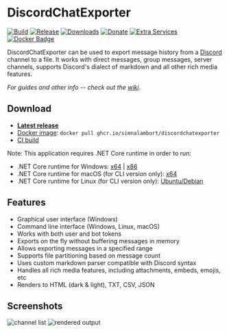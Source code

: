 # DiscordChatExporter

[![Build](https://github.com/Tyrrrz/DiscordChatExporter/workflows/CI/badge.svg?branch=master)](https://github.com/Tyrrrz/DiscordChatExporter/actions)
[![Release](https://img.shields.io/github/release/Tyrrrz/DiscordChatExporter.svg)](https://github.com/Tyrrrz/DiscordChatExporter/releases)
[![Downloads](https://img.shields.io/github/downloads/Tyrrrz/DiscordChatExporter/total.svg)](https://github.com/Tyrrrz/DiscordChatExporter/releases)
[![Donate](https://img.shields.io/badge/donate-$$$-purple.svg)](https://tyrrrz.me/donate)
[![Extra Services](https://img.shields.io/badge/extra%20services-xs:code-blue.svg)](https://xscode.com/Tyrrrz/DiscordChatExporter)
[![Docker Badge](https://badgen.net/badge/icon/github%20container%20registry?icon=docker&label)](https://github.com/users/simnalamburt/packages/container/discordchatexporter)

DiscordChatExporter can be used to export message history from a [Discord](https://discord.com) channel to a file. It works with direct messages, group messages, server channels, supports Discord's dialect of markdown and all other rich media features.

_For guides and other info -- check out the [wiki](https://github.com/Tyrrrz/DiscordChatExporter/wiki)._

## Download

- **[Latest release](https://github.com/Tyrrrz/DiscordChatExporter/releases/latest)**
- [Docker image](https://hub.docker.com/r/tyrrrz/discordchatexporter): `docker pull ghcr.io/simnalamburt/discordchatexporter`
- [CI build](https://github.com/Tyrrrz/DiscordChatExporter/actions)

Note: This application requires .NET Core runtime in order to run:

- .NET Core runtime for Windows: [x64](https://dotnet.microsoft.com/download/dotnet-core/thank-you/runtime-desktop-3.1.0-windows-x64-installer) | [x86](https://dotnet.microsoft.com/download/dotnet-core/thank-you/runtime-desktop-3.1.0-windows-x86-installer)
- .NET Core runtime for macOS (for CLI version only): [x64](https://dotnet.microsoft.com/download/dotnet-core/thank-you/runtime-3.1.0-macos-x64-installer)
- .NET Core runtime for Linux (for CLI version only): [Ubuntu/Debian](https://docs.microsoft.com/en-us/dotnet/core/install/linux-package-manager-ubuntu-1904#install-the-net-core-runtime)

## Features

- Graphical user interface (Windows)
- Command line interface (Windows, Linux, macOS)
- Works with both user and bot tokens
- Exports on the fly without buffering messages in memory
- Allows exporting messages in a specified range
- Supports file partitioning based on message count
- Uses custom markdown parser compatible with Discord syntax
- Handles all rich media features, including attachments, embeds, emojis, etc
- Renders to HTML (dark & light), TXT, CSV, JSON

## Screenshots

![channel list](.screenshots/list.png)
![rendered output](.screenshots/output.png)